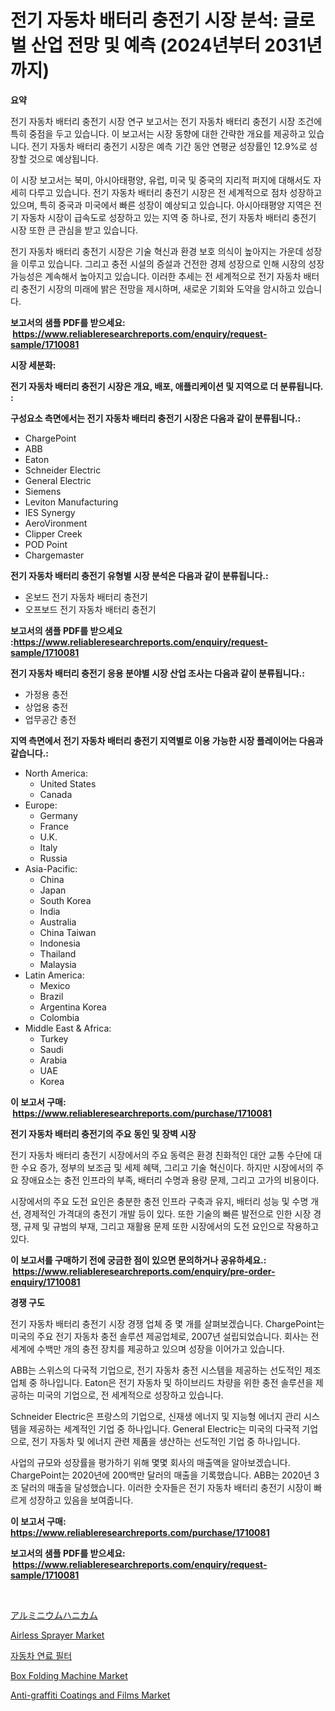 <p><h1>전기 자동차 배터리 충전기 시장 분석: 글로벌 산업 전망 및 예측 (2024년부터 2031년까지)</h1></p><p><strong>요약</strong></p>
<p><p>전기 자동차 배터리 충전기 시장 연구 보고서는 전기 자동차 배터리 충전기 시장 조건에 특히 중점을 두고 있습니다. 이 보고서는 시장 동향에 대한 간략한 개요를 제공하고 있습니다. 전기 자동차 배터리 충전기 시장은 예측 기간 동안 연평균 성장률인 12.9%로 성장할 것으로 예상됩니다.</p><p>이 시장 보고서는 북미, 아시아태평양, 유럽, 미국 및 중국의 지리적 퍼지에 대해서도 자세히 다루고 있습니다. 전기 자동차 배터리 충전기 시장은 전 세계적으로 점차 성장하고 있으며, 특히 중국과 미국에서 빠른 성장이 예상되고 있습니다. 아시아태평양 지역은 전기 자동차 시장이 급속도로 성장하고 있는 지역 중 하나로, 전기 자동차 배터리 충전기 시장 또한 큰 관심을 받고 있습니다.</p><p>전기 자동차 배터리 충전기 시장은 기술 혁신과 환경 보호 의식이 높아지는 가운데 성장을 이루고 있습니다. 그리고 충전 시설의 증설과 건전한 경제 성장으로 인해 시장의 성장 가능성은 계속해서 높아지고 있습니다. 이러한 추세는 전 세계적으로 전기 자동차 배터리 충전기 시장의 미래에 밝은 전망을 제시하며, 새로운 기회와 도약을 암시하고 있습니다.</p></p>
<p><strong>보고서의 샘플 PDF를 받으세요: &nbsp;<a href="https://www.reliableresearchreports.com/enquiry/request-sample/1710081">https://www.reliableresearchreports.com/enquiry/request-sample/1710081</a></strong></p>
<p><strong>시장 세분화:</strong></p>
<p><strong> 전기 자동차 배터리 충전기 시장은 개요, 배포, 애플리케이션 및 지역으로 더 분류됩니다. :</strong></p>
<p><strong>구성요소 측면에서는 전기 자동차 배터리 충전기 시장은 다음과 같이 분류됩니다.:</strong></p>
<p><ul><li>ChargePoint</li><li>ABB</li><li>Eaton</li><li>Schneider Electric</li><li>General Electric</li><li>Siemens</li><li>Leviton Manufacturing</li><li>IES Synergy</li><li>AeroVironment</li><li>Clipper Creek</li><li>POD Point</li><li>Chargemaster</li></ul></p>
<p><strong> 전기 자동차 배터리 충전기 유형별 시장 분석은 다음과 같이 분류됩니다.:</strong></p>
<p><ul><li>온보드 전기 자동차 배터리 충전기</li><li>오프보드 전기 자동차 배터리 충전기</li></ul></p>
<p><strong>보고서의 샘플 PDF를 받으세요 :<a href="https://www.reliableresearchreports.com/enquiry/request-sample/1710081">https://www.reliableresearchreports.com/enquiry/request-sample/1710081</a></strong></p>
<p><strong> 전기 자동차 배터리 충전기 응용 분야별 시장 산업 조사는 다음과 같이 분류됩니다.:</strong></p>
<p><ul><li>가정용 충전</li><li>상업용 충전</li><li>업무공간 충전</li></ul></p>
<p><strong>지역 측면에서 전기 자동차 배터리 충전기 지역별로 이용 가능한 시장 플레이어는 다음과 같습니다.:</strong></p>
<p><ul>
    <li>
        North America:
        <ul>
            <li>United States</li>
            <li>Canada</li>
        </ul>
    </li>
    <li>
        Europe:
        <ul>
            <li>Germany</li>
            <li>France</li>
            <li>U.K.</li>
            <li>Italy</li>
            <li>Russia</li>
        </ul>
    </li>
    <li>
        Asia-Pacific:
        <ul>
            <li>China</li>
            <li>Japan</li>
            <li>South Korea</li>
            <li>India</li>
            <li>Australia</li>
            <li>China Taiwan</li>
            <li>Indonesia</li>
            <li>Thailand</li>
            <li>Malaysia</li>
        </ul>
    </li>
    <li>
        Latin America:
        <ul>
            <li>Mexico</li>
            <li>Brazil</li>
            <li>Argentina Korea</li>
            <li>Colombia</li>
        </ul>
    </li>
    <li>
        Middle East & Africa:
        <ul>
            <li>Turkey</li>
            <li>Saudi</li>
            <li>Arabia</li>
            <li>UAE</li>
            <li>Korea</li>
        </ul>
    </li>
    </ul></p>
<p><strong>이 보고서 구매: &nbsp;<a href="https://www.reliableresearchreports.com/purchase/1710081">https://www.reliableresearchreports.com/purchase/1710081</a></strong></p>
<p><strong>전기 자동차 배터리 충전기의 주요 동인 및 장벽 시장</strong></p>
<p><p>전기 자동차 배터리 충전기 시장에서의 주요 동력은 환경 친화적인 대안 교통 수단에 대한 수요 증가, 정부의 보조금 및 세제 혜택, 그리고 기술 혁신이다. 하지만 시장에서의 주요 장애요소는 충전 인프라의 부족, 배터리 수명과 용량 문제, 그리고 고가의 비용이다.</p><p>시장에서의 주요 도전 요인은 충분한 충전 인프라 구축과 유지, 배터리 성능 및 수명 개선, 경제적인 가격대의 충전기 개발 등이 있다. 또한 기술의 빠른 발전으로 인한 시장 경쟁, 규제 및 규범의 부재, 그리고 재활용 문제 또한 시장에서의 도전 요인으로 작용하고 있다.</p></p>
<p><strong>이 보고서를 구매하기 전에 궁금한 점이 있으면 문의하거나 공유하세요.: &nbsp;<a href="https://www.reliableresearchreports.com/enquiry/pre-order-enquiry/1710081">https://www.reliableresearchreports.com/enquiry/pre-order-enquiry/1710081</a></strong></p>
<p><strong>경쟁 구도</strong></p>
<p><p>전기 자동차 배터리 충전기 시장 경쟁 업체 중 몇 개를 살펴보겠습니다. ChargePoint는 미국의 주요 전기 자동차 충전 솔루션 제공업체로, 2007년 설립되었습니다. 회사는 전 세계에 수백만 개의 충전 장치를 제공하고 있으며 성장을 이어가고 있습니다.</p><p>ABB는 스위스의 다국적 기업으로, 전기 자동차 충전 시스템을 제공하는 선도적인 제조업체 중 하나입니다. Eaton은 전기 자동차 및 하이브리드 차량을 위한 충전 솔루션을 제공하는 미국의 기업으로, 전 세계적으로 성장하고 있습니다.</p><p>Schneider Electric은 프랑스의 기업으로, 신재생 에너지 및 지능형 에너지 관리 시스템을 제공하는 세계적인 기업 중 하나입니다. General Electric는 미국의 다국적 기업으로, 전기 자동차 및 에너지 관련 제품을 생산하는 선도적인 기업 중 하나입니다.</p><p>사업의 규모와 성장률을 평가하기 위해 몇몇 회사의 매출액을 알아보겠습니다. ChargePoint는 2020년에 200백만 달러의 매출을 기록했습니다. ABB는 2020년 3조 달러의 매출을 달성했습니다. 이러한 숫자들은 전기 자동차 배터리 충전기 시장이 빠르게 성장하고 있음을 보여줍니다.</p></p>
<p><strong>이 보고서 구매: &nbsp; <a href="https://www.reliableresearchreports.com/purchase/1710081">https://www.reliableresearchreports.com/purchase/1710081</a></strong></p>
<p><strong>보고서의 샘플 PDF를 받으세요: &nbsp;<a href="https://www.reliableresearchreports.com/enquiry/request-sample/1710081">https://www.reliableresearchreports.com/enquiry/request-sample/1710081</a></strong><strong></strong></p>
<p>&nbsp;</p>
<p><p><a href="https://github.com/vhemk0794148/Market-Research-Report-List-1/blob/main/3185583191849.md">アルミニウムハニカム</a></p><p><a href="https://issuu.com/reportprime-2/docs/airless-sprayer-market-size-2030.pptx">Airless Sprayer Market</a></p><p><a href="https://github.com/vss5505pa7z1p/Market-Research-Report-List-1/blob/main/8922730191604.md">자동차 연료 필터</a></p><p><a href="https://issuu.com/reportprime-2/docs/box-folding-machine-market-size-2030.pptx">Box Folding Machine Market</a></p><p><a href="https://cat-emmental-94b.notion.site/Global-Anti-graffiti-Coatings-and-Films-Market-Size-and-Market-Trends-Insights-and-Projections-from-4bba2cec6b0f461faaf507676e617858">Anti-graffiti Coatings and Films Market</a></p></p>
